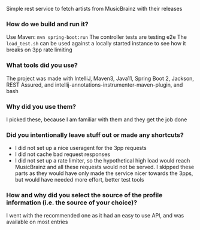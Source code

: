 Simple rest service to fetch artists from MusicBrainz with their releases

### How do we build and run it?
Use Maven: `mvn spring-boot:run`
The controller tests are testing e2e
The `load_test.sh` can be used against a locally started instance to see how it breaks on 3pp rate limiting

### What tools did you use?
The project was made with IntelliJ, Maven3, Java11, Spring Boot 2, Jackson, REST Assured, and intellij-annotations-instrumenter-maven-plugin, and bash

### Why did you use them?
I picked these, because I am familiar with them and they get the job done

### Did you intentionally leave stuff out or made any shortcuts?
 * I did not set up a nice useragent for the 3pp requests
 * I did not cache bad request responses
 * I did not set up a rate limiter, so the hypothetical high load would reach MusicBrainz and all these requests would not be served.
I skipped these parts as they would have only made the service nicer towards the 3pps, but would have needed more effort, better test tools


### How and why did you select the source of the profile information (i.e. the source of your choice)?
I went with the recommended one as it had an easy to use API, and was available on most entries
